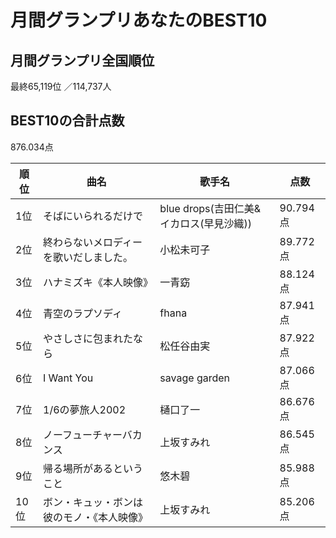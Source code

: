 # 月間グランプリあなたのBEST10

## 月間グランプリ全国順位

最終65,119位 ／114,737人

## BEST10の合計点数

876.034点

|順位|曲名|歌手名|点数|
|---|---|---|---|
| 1位 | そばにいられるだけで | blue drops(吉田仁美&イカロス(早見沙織)) | 90.794 点 |
| 2位 | 終わらないメロディーを歌いだしました。 | 小松未可子 | 89.772 点 |
| 3位 | ハナミズキ《本人映像》 | 一青窈 | 88.124 点 |
| 4位 | 青空のラプソディ | fhana | 87.941 点 |
| 5位 | やさしさに包まれたなら | 松任谷由実 | 87.922 点 |
| 6位 | I Want You | savage garden | 87.066 点 |
| 7位 | 1/6の夢旅人2002 | 樋口了一 | 86.676 点 |
| 8位 | ノーフューチャーバカンス | 上坂すみれ | 86.545 点 |
| 9位 | 帰る場所があるということ | 悠木碧 | 85.988 点 |
| 10位 | ボン・キュッ・ボンは彼のモノ・《本人映像》 | 上坂すみれ | 85.206 点 |
